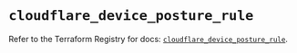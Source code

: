 # `cloudflare_device_posture_rule`

Refer to the Terraform Registry for docs: [`cloudflare_device_posture_rule`](https://registry.terraform.io/providers/cloudflare/cloudflare/4.36.0/docs/resources/device_posture_rule).
